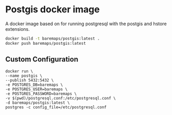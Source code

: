 # Postgis docker image

A docker image based on for running postgresql with the postgis and hstore extensions.

```bash
docker build -t baremaps/postgis:latest .
docker push baremaps/postgis:latest
```

## Custom Configuration

```
docker run \
--name postgis \
--publish 5432:5432 \
-e POSTGRES_DB=baremaps \
-e POSTGRES_USER=baremaps \
-e POSTGRES_PASSWORD=baremaps \
-v $(pwd)/postgresql.conf:/etc/postgresql.conf \
-d baremaps/postgis:latest \
postgres -c config_file=/etc/postgresql.conf
```


